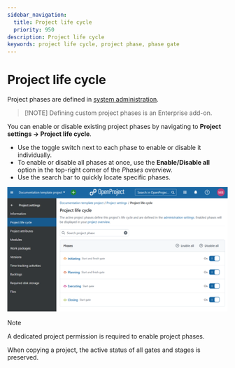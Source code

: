```yaml
---
sidebar_navigation:
  title: Project life cycle
  priority: 950
description: Project life cycle
keywords: project life cycle, project phase, phase gate
---
```

# Project life cycle

Project phases are defined in [system administration](../../../../system-admin-guide/projects/project-life-cycle).

> [!NOTE] Defining custom project phases is an Enterprise add-on.

You can enable or disable existing project phases by navigating to **Project settings → Project life cycle**.

- Use the toggle switch next to each phase to enable or disable it individually.
- To enable or disable all phases at once, use the **Enable/Disable all** option in the top-right corner of the *Phases* overview.
- Use the search bar to quickly locate specific phases.

![Project life cycle under project settings in OpenProject listing all available project phases](openproject_userguide_project_settings_life_cycle.png)

> [!NOTE]
>
> A dedicated project permission is required to enable project phases.

When copying a project, the active status of all gates and stages is preserved.

